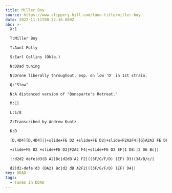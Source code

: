 ```yaml
---
title: Miller Boy
source: https://www.slippery-hill.com/tune-title/miller-boy
date: 2022-11-11T00:22:16.889Z
abc: >-
  X:1

  T:Miller Boy

  T:Aunt Polly

  S:Earl Collins (Okla.)

  N:DDad tuning

  N:Drone liberally throughout, esp. on low 'D' in 1st strain.

  Q:"Slow"

  N:A distanced version of "Bonaparte's Retreat." 

  M:C|

  L:1/8

  Z:Transcribed by Andrew Kuntz

  K:D

  [D,4D4][D,4D4]||+slide+FE D2 +slide+FE D2|+slide+F2A2F4|{G}A2A2 FE DF|[E2A2][E2A2]- [F4A4]|

  +slide+FE D2 +slide+FE D2|F2A2 F4|+slide+FE D2 EF|1 D8:|2 D6 Bc||

  |:d2d2 defe|d3(B A2)Bc|d2dB A2 F2|((3F/G/F/D) (EF) D3((3A/B/c/|

  d2)d2-defe|d3 (BA2) Bc|d2 dB A2F2|((3F/G/F/D) (EF) D4||
key: DDAD
tags:
  - Tunes in DDAD
---
```

